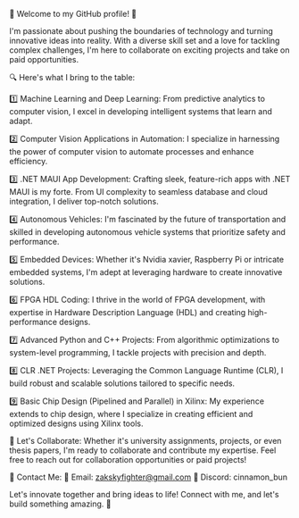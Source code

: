 👋 Welcome to my GitHub profile! 🚀

I'm passionate about pushing the boundaries of technology and turning innovative ideas into reality. With a diverse skill set and a love for tackling complex challenges, I'm here to collaborate on exciting projects and take on paid opportunities.

🔍 Here's what I bring to the table:

1️⃣ Machine Learning and Deep Learning: From predictive analytics to computer vision, I excel in developing intelligent systems that learn and adapt.

2️⃣ Computer Vision Applications in Automation: I specialize in harnessing the power of computer vision to automate processes and enhance efficiency.

3️⃣ .NET MAUI App Development: Crafting sleek, feature-rich apps with .NET MAUI is my forte. From UI complexity to seamless database and cloud integration, I deliver top-notch solutions.

4️⃣ Autonomous Vehicles: I'm fascinated by the future of transportation and skilled in developing autonomous vehicle systems that prioritize safety and performance.

5️⃣ Embedded Devices: Whether it's Nvidia xavier, Raspberry Pi or intricate embedded systems, I'm adept at leveraging hardware to create innovative solutions.

6️⃣ FPGA HDL Coding: I thrive in the world of FPGA development, with expertise in Hardware Description Language (HDL) and creating high-performance designs.

7️⃣ Advanced Python and C++ Projects: From algorithmic optimizations to system-level programming, I tackle projects with precision and depth.

8️⃣ CLR .NET Projects: Leveraging the Common Language Runtime (CLR), I build robust and scalable solutions tailored to specific needs.

9️⃣ Basic Chip Design (Pipelined and Parallel) in Xilinx: My experience extends to chip design, where I specialize in creating efficient and optimized designs using Xilinx tools.

💬 Let's Collaborate: Whether it's university assignments, projects, or even thesis papers, I'm ready to collaborate and contribute my expertise. Feel free to reach out for collaboration opportunities or paid projects!

📧 Contact Me:
📩 Email: zakskyfighter@gmail.com
💬 Discord: cinnamon_bun

Let's innovate together and bring ideas to life! Connect with me, and let's build something amazing. 🌟
